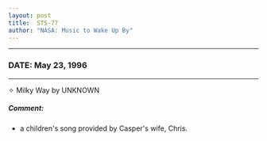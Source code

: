 ```yaml
---
layout: post
title:  STS-77
author: "NASA: Music to Wake Up By"
---
```


----
### DATE: May 23, 1996
----
✧ Milky Way by UNKNOWN

##### Comment:
* a children's song provided by Casper's wife, Chris.
